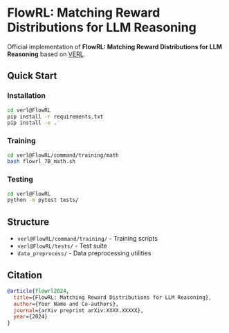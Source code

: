 # FlowRL: Matching Reward Distributions for LLM Reasoning

Official implementation of **FlowRL: Matching Reward Distributions for LLM Reasoning** based on [VERL](https://github.com/volcengine/verl).

## Quick Start

### Installation
```bash
cd verl@FlowRL
pip install -r requirements.txt
pip install -e .
```

### Training
```bash
cd verl@FlowRL/command/training/math
bash flowrl_7B_math.sh
```

### Testing
```bash
cd verl@FlowRL
python -m pytest tests/
```

## Structure
- `verl@FlowRL/command/training/` - Training scripts
- `verl@FlowRL/tests/` - Test suite
- `data_preprocess/` - Data preprocessing utilities

## Citation
```bibtex
@article{flowrl2024,
  title={FlowRL: Matching Reward Distributions for LLM Reasoning},
  author={Your Name and Co-authors},
  journal={arXiv preprint arXiv:XXXX.XXXXX},
  year={2024}
}
```
